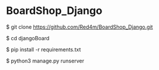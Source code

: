 # BoardShop_Django

$ git clone https://github.com/Red4m/BoardShop_Django.git

$ cd djangoBoard

$ pip install -r requirements.txt

$ python3 manage.py runserver
